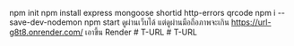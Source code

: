 npm init
npm install express mongoose shortid http-errors qrcode
npm i --save-dev-nodemon
npm start
ดูผ่านเว็บได้ แต่ดูผ่านมือถือภาพจะเกิน
https://url-g8t8.onrender.com/ เอาขึ้น Render
#   T - U R L  
 #   T - U R L  
 
